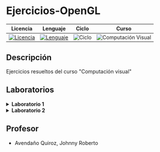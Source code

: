 # **Ejercicios-OpenGL**

<div align="center">

|Licencia|Lenguaje|Ciclo|Curso|
|:--:|:--:|:--:|:--:|
|[![Licencia](https://img.shields.io/badge/License-MIT-red.svg)](https://opensource.org/licenses/MIT)|[![Lenguaje](https://img.shields.io/badge/Language-C++-informational.svg)](https://en.cppreference.com)|![Ciclo](https://img.shields.io/badge/VI-green.svg)|![Computación Visual](https://img.shields.io/badge/Computación_Visual-blueviolet.svg)

</div>


## Descripción

Ejercicios resueltos del curso "Computación visual"


## Laboratorios

<details><summary><b>Laboratorio 1</b></summary>
<p>

- Ejercicio 1 

  - [Código](https://github.com/anthonyquispev/Ejercicios-OpenGL/blob/master/Laboratorio01/Ejercicio01_Codigo.cpp)

<div align="center">
  <img src="https://github.com/anthonyquispev/Ejercicios-OpenGL/blob/master/Laboratorio01/Ejercicio01_Figura.PNG">
</div>

- Ejercicio 2
  
  - [Código](https://github.com/anthonyquispev/Ejercicios-OpenGL/blob/master/Laboratorio01/Ejercicio02_Codigo.cpp)

<div align="center">
  <img src="https://github.com/anthonyquispev/Ejercicios-OpenGL/blob/master/Laboratorio01/Ejercicio02_Figura.PNG">
</div>

- Ejercicio 3

  - [Código](https://github.com/anthonyquispev/Ejercicios-OpenGL/blob/master/Laboratorio01/Ejercicio03_Codigo.cpp)

<div align="center">
  <img src="https://github.com/anthonyquispev/Ejercicios-OpenGL/blob/master/Laboratorio01/Ejercicio03_Figura.PNG">
</div>

- Ejercicio 4
  
  - [Código](https://github.com/anthonyquispev/Ejercicios-OpenGL/blob/master/Laboratorio01/Ejercicio04_Codigo.cpp)

<div align="center">
  <img src="https://github.com/anthonyquispev/Ejercicios-OpenGL/blob/master/Laboratorio01/Ejercicio04_Figura.PNG">
</div>

- Ejercicio 5

  - [Código](https://github.com/anthonyquispev/Ejercicios-OpenGL/blob/master/Laboratorio01/Ejercicio05_Codigo.cpp)

https://github.com/user-attachments/assets/b9887883-b28e-42f1-9e1b-947d1c0ca3f1

- Ejercicio 6
  
  - [Código](https://github.com/anthonyquispev/Ejercicios-OpenGL/blob/master/Laboratorio01/Ejercicio06_Codigo.cpp)

<div align="center">
    <img width="300" src="https://github.com/anthonyquispev/Ejercicios-OpenGL/blob/master/Laboratorio01/Ejercicio06_Figura01.PNG">
    <img width="300" src="https://github.com/anthonyquispev/Ejercicios-OpenGL/blob/master/Laboratorio01/Ejercicio06_Figura02.PNG">
</div>

<div align="center">
    <img width="300" src="https://github.com/anthonyquispev/Ejercicios-OpenGL/blob/master/Laboratorio01/Ejercicio06_Figura03.PNG">
    <img width="300" src="https://github.com/anthonyquispev/Ejercicios-OpenGL/blob/master/Laboratorio01/Ejercicio06_Figura04.PNG">
</div>

- Ejercicio 7
  
  - [Código](https://github.com/anthonyquispev/Ejercicios-OpenGL/blob/master/Laboratorio01/Ejercicio07_Codigo.cpp)

<div align="center">
  <img src="https://github.com/anthonyquispev/Ejercicios-OpenGL/blob/master/Laboratorio01/Ejercicio07_Figura.PNG">
</div>

</p>
</details>

<details><summary><b>Laboratorio 2</b></summary>
<p>

- Ejercicio 1

  - [Código](https://github.com/anthonyquispev/Ejercicios-OpenGL/blob/master/Laboratorio02/Ejercicio01_Codigo.cpp)

<div align="center">
  <img src="https://github.com/anthonyquispev/Ejercicios-OpenGL/blob/master/Laboratorio02/Ejercicio01_Figura.PNG">
</div>

- Ejercicio 2

  - [Código](https://github.com/anthonyquispev/Ejercicios-OpenGL/blob/master/Laboratorio02/Ejercicio02_Codigo.cpp)

<div align="center">
  <img src="https://github.com/anthonyquispev/Ejercicios-OpenGL/blob/master/Laboratorio02/Ejercicio02_Figura.PNG">
</div>

- Ejercicio 3

  - [Código](https://github.com/anthonyquispev/Ejercicios-OpenGL/blob/master/Laboratorio02/Ejercicio03_Codigo.cpp)

<div align="center">
    <img width="300" src="https://github.com/anthonyquispev/Ejercicios-OpenGL/blob/master/Laboratorio02/Ejercicio03_Figura01.PNG">
    <img width="300" src="https://github.com/anthonyquispev/Ejercicios-OpenGL/blob/master/Laboratorio02/Ejercicio03_Figura02.PNG">
</div>

- Ejercicio 4

  - [Código](https://github.com/anthonyquispev/Ejercicios-OpenGL/blob/master/Laboratorio02/Ejercicio04_Codigo.cpp)

<div align="center">
  <img src="https://github.com/anthonyquispev/Ejercicios-OpenGL/blob/master/Laboratorio02/Ejercicio04_Figura.PNG">
</div>

- Ejercicio 5

  - [Código](https://github.com/anthonyquispev/Ejercicios-OpenGL/blob/master/Laboratorio02/Ejercicio05_Codigo.cpp)

<div align="center">
    <img width="220" src="https://github.com/anthonyquispev/Ejercicios-OpenGL/blob/master/Laboratorio02/Ejercicio05_Figura01_01.PNG">
    <img width="540" src="https://github.com/anthonyquispev/Ejercicios-OpenGL/blob/master/Laboratorio02/Ejercicio05_Figura01_02.PNG">
</div>

<div align="center">
    <img width="220" src="https://github.com/anthonyquispev/Ejercicios-OpenGL/blob/master/Laboratorio02/Ejercicio05_Figura02_01.PNG">
    <img width="540" src="https://github.com/anthonyquispev/Ejercicios-OpenGL/blob/master/Laboratorio02/Ejercicio05_Figura02_02.PNG">
</div>

<div align="center">
    <img width="220" src="https://github.com/anthonyquispev/Ejercicios-OpenGL/blob/master/Laboratorio02/Ejercicio05_Figura03_01.PNG">
    <img width="540" src="https://github.com/anthonyquispev/Ejercicios-OpenGL/blob/master/Laboratorio02/Ejercicio05_Figura03_02.PNG">
</div>

</p>
</details>



## Profesor

* Avendaño Quiroz, Johnny Roberto

